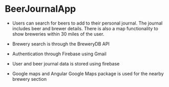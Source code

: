 # BeerJournalApp

* Users can search for beers to add to their personal journal. The journal includes beer and brewer details. There is also a map functionality to show breweries within 30 miles of the user.

* Brewery search is through the BreweryDB API

* Authentication through Firebase using Gmail

* User and beer journal data is stored using firebase

* Google maps and Angular Google Maps package is used for the nearby brewery section

